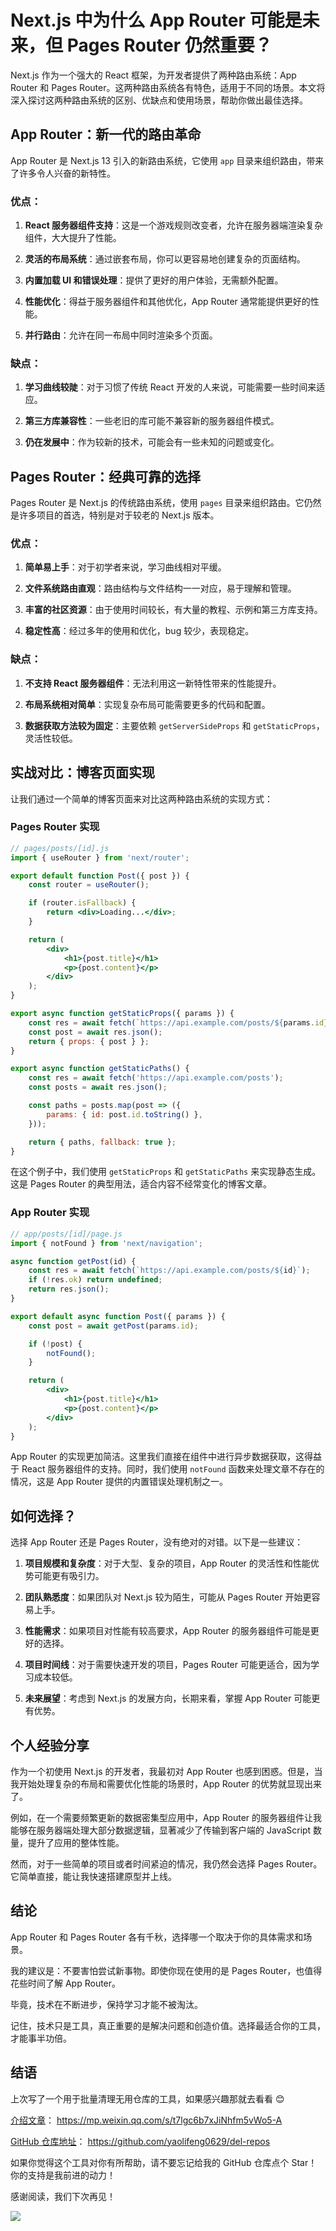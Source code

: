 # Next.js 中为什么 App Router 可能是未来，但 Pages Router 仍然重要？

Next.js 作为一个强大的 React 框架，为开发者提供了两种路由系统：App Router 和 Pages Router。这两种路由系统各有特色，适用于不同的场景。本文将深入探讨这两种路由系统的区别、优缺点和使用场景，帮助你做出最佳选择。

## App Router：新一代的路由革命

App Router 是 Next.js 13 引入的新路由系统，它使用 `app` 目录来组织路由，带来了许多令人兴奋的新特性。

### 优点：

1. **React 服务器组件支持**：这是一个游戏规则改变者，允许在服务器端渲染复杂组件，大大提升了性能。

2. **灵活的布局系统**：通过嵌套布局，你可以更容易地创建复杂的页面结构。

3. **内置加载 UI 和错误处理**：提供了更好的用户体验，无需额外配置。

4. **性能优化**：得益于服务器组件和其他优化，App Router 通常能提供更好的性能。

5. **并行路由**：允许在同一布局中同时渲染多个页面。

### 缺点：

1. **学习曲线较陡**：对于习惯了传统 React 开发的人来说，可能需要一些时间来适应。

2. **第三方库兼容性**：一些老旧的库可能不兼容新的服务器组件模式。

3. **仍在发展中**：作为较新的技术，可能会有一些未知的问题或变化。

## Pages Router：经典可靠的选择

Pages Router 是 Next.js 的传统路由系统，使用 `pages` 目录来组织路由。它仍然是许多项目的首选，特别是对于较老的 Next.js 版本。

### 优点：

1. **简单易上手**：对于初学者来说，学习曲线相对平缓。

2. **文件系统路由直观**：路由结构与文件结构一一对应，易于理解和管理。

3. **丰富的社区资源**：由于使用时间较长，有大量的教程、示例和第三方库支持。

4. **稳定性高**：经过多年的使用和优化，bug 较少，表现稳定。

### 缺点：

1. **不支持 React 服务器组件**：无法利用这一新特性带来的性能提升。

2. **布局系统相对简单**：实现复杂布局可能需要更多的代码和配置。

3. **数据获取方法较为固定**：主要依赖 `getServerSideProps` 和 `getStaticProps`，灵活性较低。

## 实战对比：博客页面实现

让我们通过一个简单的博客页面来对比这两种路由系统的实现方式：

### Pages Router 实现

```jsx
// pages/posts/[id].js
import { useRouter } from 'next/router';

export default function Post({ post }) {
    const router = useRouter();

    if (router.isFallback) {
        return <div>Loading...</div>;
    }

    return (
        <div>
            <h1>{post.title}</h1>
            <p>{post.content}</p>
        </div>
    );
}

export async function getStaticProps({ params }) {
    const res = await fetch(`https://api.example.com/posts/${params.id}`);
    const post = await res.json();
    return { props: { post } };
}

export async function getStaticPaths() {
    const res = await fetch('https://api.example.com/posts');
    const posts = await res.json();

    const paths = posts.map(post => ({
        params: { id: post.id.toString() },
    }));

    return { paths, fallback: true };
}
```

在这个例子中，我们使用 `getStaticProps` 和 `getStaticPaths` 来实现静态生成。这是 Pages Router 的典型用法，适合内容不经常变化的博客文章。

### App Router 实现

```jsx
// app/posts/[id]/page.js
import { notFound } from 'next/navigation';

async function getPost(id) {
    const res = await fetch(`https://api.example.com/posts/${id}`);
    if (!res.ok) return undefined;
    return res.json();
}

export default async function Post({ params }) {
    const post = await getPost(params.id);

    if (!post) {
        notFound();
    }

    return (
        <div>
            <h1>{post.title}</h1>
            <p>{post.content}</p>
        </div>
    );
}
```

App Router 的实现更加简洁。这里我们直接在组件中进行异步数据获取，这得益于 React 服务器组件的支持。同时，我们使用 `notFound` 函数来处理文章不存在的情况，这是 App Router 提供的内置错误处理机制之一。

## 如何选择？

选择 App Router 还是 Pages Router，没有绝对的对错。以下是一些建议：

1. **项目规模和复杂度**：对于大型、复杂的项目，App Router 的灵活性和性能优势可能更有吸引力。

2. **团队熟悉度**：如果团队对 Next.js 较为陌生，可能从 Pages Router 开始更容易上手。

3. **性能需求**：如果项目对性能有较高要求，App Router 的服务器组件可能是更好的选择。

4. **项目时间线**：对于需要快速开发的项目，Pages Router 可能更适合，因为学习成本较低。

5. **未来展望**：考虑到 Next.js 的发展方向，长期来看，掌握 App Router 可能更有优势。

## 个人经验分享

作为一个初使用 Next.js 的开发者，我最初对 App Router 也感到困惑。但是，当我开始处理复杂的布局和需要优化性能的场景时，App Router 的优势就显现出来了。

例如，在一个需要频繁更新的数据密集型应用中，App Router 的服务器组件让我能够在服务器端处理大部分数据逻辑，显著减少了传输到客户端的 JavaScript 数量，提升了应用的整体性能。

然而，对于一些简单的项目或者时间紧迫的情况，我仍然会选择 Pages Router。它简单直接，能让我快速搭建原型并上线。

## 结论

App Router 和 Pages Router 各有千秋，选择哪一个取决于你的具体需求和场景。

我的建议是：不要害怕尝试新事物。即使你现在使用的是 Pages Router，也值得花些时间了解 App Router。

毕竟，技术在不断进步，保持学习才能不被淘汰。

记住，技术只是工具，真正重要的是解决问题和创造价值。选择最适合你的工具，才能事半功倍。

## 结语

上次写了一个用于批量清理无用仓库的工具，如果感兴趣那就去看看 😊

[介绍文章](https://mp.weixin.qq.com/s/t7lgc6b7xJiNhfm5vWo5-A)： https://mp.weixin.qq.com/s/t7lgc6b7xJiNhfm5vWo5-A

[GitHub 仓库地址](https://github.com/yaolifeng0629/del-repos)： https://github.com/yaolifeng0629/del-repos

如果你觉得这个工具对你有所帮助，请不要忘记给我的 GitHub 仓库点个 Star！你的支持是我前进的动力！

感谢阅读，我们下次再见！

![](https://qncdn.mopic.mozigu.net/f/o0enm5lqh2rbsqbopel/126660174a84/Snipaste_2023-09-08_10-32-47.png)
